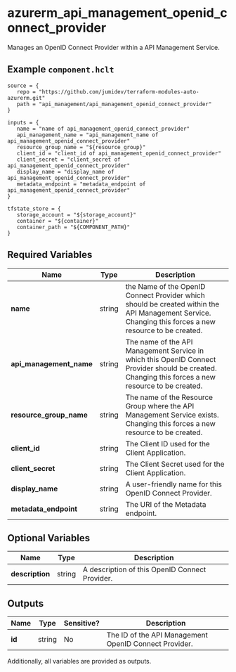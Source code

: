 # azurerm_api_management_openid_connect_provider

Manages an OpenID Connect Provider within a API Management Service.

## Example `component.hclt`

```hcl
source = {
   repo = "https://github.com/jumidev/terraform-modules-auto-azurerm.git" 
   path = "api_management/api_management_openid_connect_provider" 
}

inputs = {
   name = "name of api_management_openid_connect_provider" 
   api_management_name = "api_management_name of api_management_openid_connect_provider" 
   resource_group_name = "${resource_group}" 
   client_id = "client_id of api_management_openid_connect_provider" 
   client_secret = "client_secret of api_management_openid_connect_provider" 
   display_name = "display_name of api_management_openid_connect_provider" 
   metadata_endpoint = "metadata_endpoint of api_management_openid_connect_provider" 
}

tfstate_store = {
   storage_account = "${storage_account}" 
   container = "${container}" 
   container_path = "${COMPONENT_PATH}" 
}

```

## Required Variables

| Name | Type |  Description |
| ---- | --------- |  ----------- |
| **name** | string |  the Name of the OpenID Connect Provider which should be created within the API Management Service. Changing this forces a new resource to be created. | 
| **api_management_name** | string |  The name of the API Management Service in which this OpenID Connect Provider should be created. Changing this forces a new resource to be created. | 
| **resource_group_name** | string |  The name of the Resource Group where the API Management Service exists. Changing this forces a new resource to be created. | 
| **client_id** | string |  The Client ID used for the Client Application. | 
| **client_secret** | string |  The Client Secret used for the Client Application. | 
| **display_name** | string |  A user-friendly name for this OpenID Connect Provider. | 
| **metadata_endpoint** | string |  The URI of the Metadata endpoint. | 

## Optional Variables

| Name | Type |  Description |
| ---- | --------- |  ----------- |
| **description** | string |  A description of this OpenID Connect Provider. | 



## Outputs

| Name | Type | Sensitive? | Description |
| ---- | ---- | --------- | --------- |
| **id** | string | No  | The ID of the API Management OpenID Connect Provider. | 

Additionally, all variables are provided as outputs.

